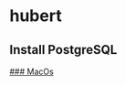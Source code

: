 # hubert

## Install PostgreSQL
[### MacOs](https://www.digitalocean.com/community/tutorials/how-to-use-postgresql-with-your-ruby-on-rails-application-on-macos)
